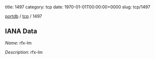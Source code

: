 title: 1497
category: tcp
date: 1970-01-01T00:00:00+0000
slug: tcp/1497

[portdb](/) / [tcp](/category/tcp.html) / 1497


## IANA Data

_Name:_ rfx-lm

_Description:_ rfx-lm

